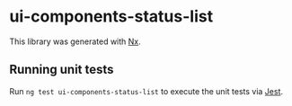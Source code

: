 # ui-components-status-list

This library was generated with [Nx](https://nx.dev).

## Running unit tests

Run `ng test ui-components-status-list` to execute the unit tests via [Jest](https://jestjs.io).
